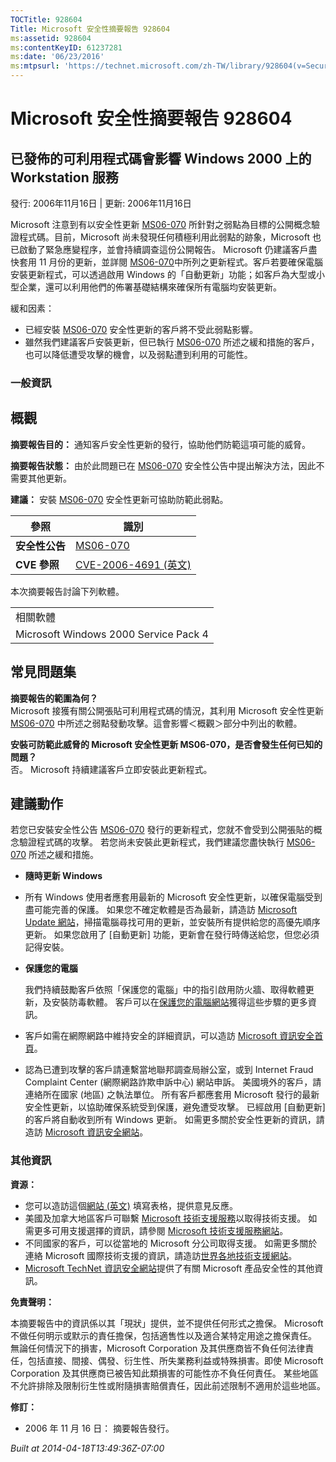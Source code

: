```yaml
---
TOCTitle: 928604
Title: Microsoft 安全性摘要報告 928604
ms:assetid: 928604
ms:contentKeyID: 61237281
ms:date: '06/23/2016'
ms:mtpsurl: 'https://technet.microsoft.com/zh-TW/library/928604(v=Security.10)'
---
```



Microsoft 安全性摘要報告 928604
===============================

已發佈的可利用程式碼會影響 Windows 2000 上的 Workstation 服務
-------------------------------------------------------------

發行: 2006年11月16日 | 更新: 2006年11月16日

Microsoft 注意到有以安全性更新 [MS06-070](http://technet.microsoft.com/security/bulletin/ms06-070) 所針對之弱點為目標的公開概念驗證程式碼。目前，Microsoft 尚未發現任何積極利用此弱點的跡象，Microsoft 也已啟動了緊急應變程序，並會持續調查這份公開報告。
Microsoft 仍建議客戶盡快套用 11 月份的更新，並詳閱 [MS06-070](http://technet.microsoft.com/security/bulletin/ms06-070)中所列之更新程式。客戶若要確保電腦安裝更新程式，可以透過啟用 Windows 的「自動更新」功能；如客戶為大型或小型企業，還可以利用他們的佈署基礎結構來確保所有電腦均安裝更新。

緩和因素：

-   已經安裝 [MS06-070](http://technet.microsoft.com/security/bulletin/ms06-070) 安全性更新的客戶將不受此弱點影響。
-   雖然我們建議客戶安裝更新，但已執行 [MS06-070](http://technet.microsoft.com/security/bulletin/ms06-070) 所述之緩和措施的客戶，也可以降低遭受攻擊的機會，以及弱點遭到利用的可能性。

### 一般資訊

概觀
----


**摘要報告目的：**  通知客戶安全性更新的發行，協助他們防範這項可能的威脅。

**摘要報告狀態：**  由於此問題已在 [MS06-070](http://technet.microsoft.com/security/bulletin/ms06-070) 安全性公告中提出解決方法，因此不需要其他更新。

**建議：**  安裝 [MS06-070](http://technet.microsoft.com/security/bulletin/ms06-070) 安全性更新可協助防範此弱點。

| 參照           | 識別                                                                                    |
|----------------|-----------------------------------------------------------------------------------------|
| **安全性公告** | [MS06-070](http://technet.microsoft.com/security/bulletin/ms06-070)                     |
| **CVE 參照**   | [CVE-2006-4691 (英文)](http://www.cve.mitre.org/cgi-bin/cvename.cgi?name=cve-2006-4691) |

本次摘要報告討論下列軟體。

|                                       |
|---------------------------------------|
| 相關軟體                              |
| Microsoft Windows 2000 Service Pack 4 |

常見問題集
----------


**摘要報告的範圍為何？**  
Microsoft 接獲有關公開張貼可利用程式碼的情況，其利用 Microsoft 安全性更新 [MS06-070](http://technet.microsoft.com/security/bulletin/ms06-070) 中所述之弱點發動攻擊。這會影響＜概觀＞部分中列出的軟體。

**安裝可防範此威脅的 Microsoft 安全性更新 MS06-070，是否會發生任何已知的問題？**  
否。 Microsoft 持續建議客戶立即安裝此更新程式。

建議動作
--------


若您已安裝安全性公告 [MS06-070](http://technet.microsoft.com/security/bulletin/ms06-070) 發行的更新程式，您就不會受到公開張貼的概念驗證程式碼的攻擊。 若您尚未安裝此更新程式，我們建議您盡快執行 [MS06-070](http://technet.microsoft.com/security/bulletin/ms06-070) 所述之緩和措施。

-   **隨時更新 Windows**
-   所有 Windows 使用者應套用最新的 Microsoft 安全性更新，以確保電腦受到盡可能完善的保護。 如果您不確定軟體是否為最新，請造訪 [Microsoft Update 網站](http://update.microsoft.com/microsoftupdate)，掃描電腦尋找可用的更新，並安裝所有提供給您的高優先順序更新。 如果您啟用了 \[自動更新\] 功能，更新會在發行時傳送給您，但您必須記得安裝。
-   **保護您的電腦**

    我們持續鼓勵客戶依照「保護您的電腦」中的指引啟用防火牆、取得軟體更新，及安裝防毒軟體。 客戶可以在[保護您的電腦網站](http://www.microsoft.com/taiwan/athome/security/protect/default.mspx)獲得這些步驟的更多資訊。

-   客戶如需在網際網路中維持安全的詳細資訊，可以造訪 [Microsoft 資訊安全首頁](http://www.microsoft.com/taiwan/security)。
-   認為已遭到攻擊的客戶請連繫當地聯邦調查局辦公室，或到 Internet Fraud Complaint Center (網際網路詐欺申訴中心) 網站申訴。 美國境外的客戶，請連絡所在國家 (地區) 之執法單位。
    所有客戶都應套用 Microsoft 發行的最新安全性更新，以協助確保系統受到保護，避免遭受攻擊。 已經啟用 \[自動更新\] 的客戶將自動收到所有 Windows 更新。 如需更多關於安全性更新的資訊，請造訪 [Microsoft 資訊安全網站](http://www.microsoft.com/taiwan/security/default.mspx)。

### 其他資訊

**資源：** 

-   您可以造訪這個[網站 (英文)](https://support.microsoft.com/common/survey.aspx?scid=sw;en;1257&amp;showpage=1&amp;ws=technet&amp;sd=tech) 填寫表格，提供意見反應。
-   美國及加拿大地區客戶可聯繫 [Microsoft 技術支援服務](http://go.microsoft.com/fwlink/?linkid=21131)以取得技術支援。 如需更多可用支援選擇的資訊，請參閱 [Microsoft 技術支援服務網站](http://support.microsoft.com/)。
-   不同國家的客戶，可以從當地的 Microsoft 分公司取得支援。 如需更多關於連絡 Microsoft 國際技術支援的資訊，請造訪[世界各地技術支援網站](http://go.microsoft.com/fwlink/?linkid=21155)。
-   [Microsoft TechNet 資訊安全網站](http://www.microsoft.com/taiwan/technet/security/default.mspx)提供了有關 Microsoft 產品安全性的其他資訊。

**免責聲明：** 

本摘要報告中的資訊係以其「現狀」提供，並不提供任何形式之擔保。 Microsoft 不做任何明示或默示的責任擔保，包括適售性以及適合某特定用途之擔保責任。 無論任何情況下的損害，Microsoft Corporation 及其供應商皆不負任何法律責任，包括直接、間接、偶發、衍生性、所失業務利益或特殊損害。即使 Microsoft Corporation 及其供應商已被告知此類損害的可能性亦不負任何責任。 某些地區不允許排除及限制衍生性或附隨損害賠償責任，因此前述限制不適用於這些地區。

**修訂：** 

-   2006 年 11 月 16 日： 摘要報告發行。

*Built at 2014-04-18T13:49:36Z-07:00*
